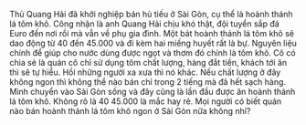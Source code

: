Thủ Quang Hải đã khởi nghiệp bán hủ tiếu ở Sài Gòn, cụ thể là hoành thánh lá tôm khô. Công nhận là anh Quang Hải chịu khó thật, đội tuyển sắp đá Euro đến nơi rồi mà vẫn về phụ gia đình. Một bát hoành thánh lá tôm khô sẽ dao động từ 40 đến 45.000 và đi kèm hai miếng huyết rất là bự. Nguyên liệu chính để giúp cho nước dùng được ngọt và thơm đó chính là tôm khô. Cô có chia sẻ là quán cô chỉ sử dụng tôm chất lượng, hàng đắt tiền, khách tới ăn thì sẽ tự hiểu. Hồi những người xa xưa thì nó khác. Nếu chất lượng ở đây không ngon thì không thể nào bán chỉ trong 2 tiếng mà đã hết sạch hàng. Mình chuyển vào Sài Gòn sống và đây cũng là lần đầu được ăn hoành thánh lá tôm khô. Không rõ là 40 45.000 là mắc hay rẻ. Mọi người có biết quán nào bán hoành thánh lá tôm khô ngon ở Sài Gòn nữa không nhỉ?